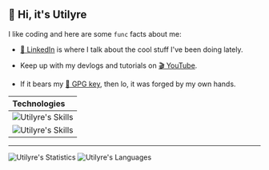 ## 👋 Hi, it's Utilyre

I like coding and here are some `func` facts about me:

- [💬 LinkedIn][linkedin] is where I talk about the cool stuff I've been doing lately.

- Keep up with my devlogs and tutorials on [🎬 YouTube][youtube].

- If it bears my [🔑 GPG key][gpg], then lo, it was forged by my own hands.

[linkedin]: https://linkedin.com/in/amirabbas-fazelinia
[youtube]: https://youtube.com/@utilyre
[gpg]: https://github.com/utilyre.gpg

| Technologies                 |
| :--------------------------- |
| ![Utilyre's Skills][skills1] |
| ![Utilyre's Skills][skills2] |

<style>
table {
width: 100%;
}
</style>

[skills1]: https://skillicons.dev/icons?i=unity,cs,cpp,lua,go
[skills2]: https://skillicons.dev/icons?i=cmake,bash,docker,githubactions

---

![Utilyre's Statistics][stats]
![Utilyre's Languages][languages]

[stats]: https://github-readme-stats.vercel.app/api?username=utilyre&count_private=true&theme=gruvbox&show_icons=true&hide_border=true
[languages]: https://github-readme-stats.vercel.app/api/top-langs?username=utilyre&langs_count=8&layout=compact&theme=gruvbox&hide_border=true
